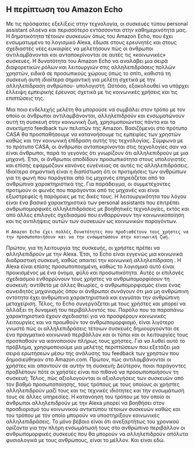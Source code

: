 ## Η περίπτωση του Amazon Echo

  Με τις πρόσφατες εξελίξεις στην τεχνολογία, οι συσκευές τύπου personal assistant ολοένα και περισσότερο εντάσσονται στην καθημερινότητά μας.
Η δημοτικότητα τέτοιων συσκευών όπως του Amazon Echo, που έχει ενσωματωμένο το λογισμικό Alexa, έδωσε στους ερευνητές και στους σχεδιαστές νέες ευκαιρίες
να μελετήσουν πώς οι άνθρωποι αντιλαμβάνονται και ανταποκρίνονται σε αυτές τις «κοινωνικές» συσκευές. Η δυνατότητα του Amazon Echo να αναλάβει
μια σειρά διαφορετικών ρόλων και λειτουργιών στις αλληλεπιδράσεις πολλών χρηστών, ειδικά σε προσωπικούς χώρους όπως το σπίτι, καθιστά τη συσκευή αυτή
ιδιαίτερα σημαντική για μελέτη σχετικά με την αλληλεπίδραση ανθρώπου- υπολογιστή. Ωστόσο, εξακολουθεί να υπάρχει έλλειψη εμπειρικής έρευνας σχετικά με 
τις κοινωνικές χρήσεις και τις επιπτώσεις της.

  Μια ποιο ενδελεχής μελέτη θα μπορούσε να συμβάλει στον τρόπο με τον οποίο οι άνθρωποι αντιλαμβάνονται, αλληλεπιδρούν και ενσωματώνουν αυτή τη συσκευή
στην κοινωνική ζωή, χρησιμοποιώντας πάντα και το ανεκτίμητο feedback των πελατών της  Amazon. Βασιζόμενοι  στο πρότυπο CASA θα προσπαθήσουμε να κατανοήσουμε
τις εμπειρίες των χρηστών  καθώς και  την κοινωνική επίδραση αυτής της τεχνολογίας. Σύμφωνα με το πρότυπο CASA, οι άνθρωποι ανταποκρίνονται στις τεχνολογίες 
σαν να είναι άνθρωποι, παρά το γεγονός ότι γνωρίζουν ότι αλληλεπιδρούν με μια μηχανή. Έτσι, οι άνθρωποι αποδίδουν προσωπικότητα στους υπολογιστές και 
επίσης εφαρμόζουν κανόνες ευγένειας σε αυτές τις αλληλεπιδράσεις. Ιδιαίτερα σημαντική  είναι η διαπίστωση ότι οι προτιμήσεις των ανθρώπων για τη φωνή 
που παράγεται από τις μηχανές επηρεάζεται από τα ανθρώπινα χαρακτηριστικά της. Για παράδειγμα, οι συμμετέχοντες προτιμούν οι φωνές που παράγονται από τις
μηχανές και είναι εξωστρεφείς ή παρόμοιες με τις δικές τους. Η λειτουργικότητα του λόγου είναι ένα βασικό χαρακτηριστικό των personal assistants που επιτρέπει
ανθρωπομορφικές αλληλεπιδράσεις με βοηθητικές τεχνολογίες, εκτός και από άλλες επιλογές σχεδιασμού που ενθαρρύνουν την κοινωνικοποίηση και τις αντιλήψεις αυτών 
των συσκευών ως κοινωνικών παραγόντων.

    Η Amazon Echo έχει πολλές δυνατότητες που προδιαθέτουν τους χρήστες να την προσωποποιήσουν και να την ενσωματώσουν στην κοινωνική ζωή.
Πρώτον, για τη λειτουργία της συσκευής, οι χρήστες πρέπει να αλληλεπιδρούν με την Alexa. Έτσι, το Echo είναι εγγενώς μια κοινωνικά διαδραστική
συσκευή, καθώς απαιτεί την κοινωνική αλληλεπίδραση . Η Alexa είναι επίσης προσωποποιημένη, καθώς το λογισμικό αυτό είναι προικισμένος με ένα όνομα,
φύλο και προσωπικότητα. Αυτές οι επιλογές σχεδιασμού ενθαρρύνουν τους χρήστες να ανθρωπομορφίσουν τη συσκευή: αντίθετα με άλλες θεωρίες, 
ο ανθρωπομορφισμός είναι ένας συνειδητός μηχανισμός όπου οι άνθρωποι συνάγουν ότι μια μη ανθρώπινη οντότητα έχει ανθρώπινα χαρακτηριστικά και εγγυάται
την ανθρώπινη μεταχείριση. Τέλος, το Echo συνεργάζεται με τους χρήστες και μπορεί να αλλάξει τη δυναμική του περιβάλλοντός του. Παρόλο που τα παραπάνω 
χαρακτηριστικά έχουν σχεδιαστεί για να προσφέρουν κοινωνικές λειτουργίες και να προωθούν τον ανθρωπομορφισμό, είναι λιγότερο γνωστό πώς οι αλληλεπιδράσεις
τέτοιων συσκευές δημιουργούνται σε ένα πραγματικό κοινωνικό περιβάλλον και οι τύποι και οι λειτουργίες τους προσπαθούν να ικανοποιούν πλήρως τους χρήστες.
Για να λυθεί αυτό το πρόβλημα, χρησιμοποιούμε μια  μελέτης περιπτώσεων που εξετάζει μια σειρά ερωτήσεων μέσω της ανάλυσης του feedback των χρηστών που δημοσιεύθηκαν στο Amazon.com.
Πρώτον, πώς αντιλαμβάνονται οι χρήστες και απαντούν σε αυτήν τη συσκευή; Δεύτερον, ποιοι παράγοντες προβλέπουν πότε οι χρήστες είναι πιο πιθανό να προσωποποιήσουν τη συσκευή;
Τέλος, πώς αξιολογούνται οι αξιολογήσεις των συσκευών από τον βαθμό προσωποποίησης, τους τρόπους με τους οποίους οι χρήστες αλληλεπιδρούν μαζί τους και τις τεχνικές ιδιότητες
και την ενσωμάτωσή τους σε άλλες υπηρεσίες. Η κατανόηση του τρόπου με τον οποίο οι άνθρωποι αλληλεπιδρούν με την Alexa μπορεί να βοηθήσει στον προσδιορισμό
του κοινωνικού αντικτύπου τέτοιων συσκευών καθώς και του τρόπου με τον οποίο μπορούν να υποστηρίξουν κοινωνικές αλληλεπιδράσεις. Το μόνο βέβαιο είναι ότι ανεξαρτήτως
του χρονικού ορίζοντα για την πλήρη ενσωμάτωσή τους στο ανθρώπινο περιβάλλον οι ανθρωπομορφικές συσκευές που θα μπορούν να αλληλεπιδρούν απόλυτα φυσιολογικά με τους ανθρώπους, είναι το μέλλον.
Και είναι εδώ.

